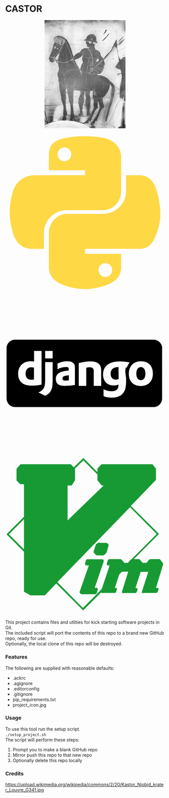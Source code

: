 # CASTOR
<p align="center">
    <img src="https://github.com/thetomcraig/CASTOR/blob/master/project_icon.jpg" width="256" align="middle">
</p>  


<p>  
<svg viewBox="0 0 128 128">
<path fill="#FFD845" d="M49.33 62h29.159c8.117 0 14.511-6.868 14.511-15.019v-27.798c0-7.912-6.632-13.856-14.555-15.176-5.014-.835-10.195-1.215-15.187-1.191-4.99.023-9.612.448-13.805 1.191-12.355 2.181-14.453 6.751-14.453 15.176v10.817h29v4h-40.224000000000004c-8.484 0-15.914 5.108-18.237 14.811-2.681 11.12-2.8 17.919 0 29.53 2.075 8.642 7.03 14.659 15.515 14.659h9.946v-13.048c0-9.637 8.428-17.952 18.33-17.952zm-1.838-39.11c-3.026 0-5.478-2.479-5.478-5.545 0-3.079 2.451-5.581 5.478-5.581 3.015 0 5.479 2.502 5.479 5.581-.001 3.066-2.465 5.545-5.479 5.545zM122.281 48.811c-2.098-8.448-6.103-14.811-14.599-14.811h-10.682v12.981c0 10.05-8.794 18.019-18.511 18.019h-29.159c-7.988 0-14.33 7.326-14.33 15.326v27.8c0 7.91 6.745 12.564 14.462 14.834 9.242 2.717 17.994 3.208 29.051 0 7.349-2.129 14.487-6.411 14.487-14.834v-11.126h-29v-4h43.682c8.484 0 11.647-5.776 14.599-14.66 3.047-9.145 2.916-17.799 0-29.529zm-41.955 55.606c3.027 0 5.479 2.479 5.479 5.547 0 3.076-2.451 5.579-5.479 5.579-3.015 0-5.478-2.502-5.478-5.579 0-3.068 2.463-5.547 5.478-5.547z"></path>
</svg>
<svg viewBox="0 0 128 128">
<path d="M90.9 61.6l.1-2v-.6h-.8c-1.2 0-2.5.3-3.4.9-1.4.8-2.2 2.3-2.2 4.4 0 3 1.5 4.7 4.1 4.7.8 0 1.3-.1 2.3-.4v-4.3l-.1-2.7zM16.3 64.2c0 3.2 1.6 4.9 4.7 4.9.7 0 1 0 2-.2v-9.5c-1-.2-1.2-.3-2-.3-3 0-4.7 1.9-4.7 5.1zM45.9 68.1c0 1.2.7 1.7 2.3 1.7.9 0 1.8-.1 2.8-.3v-4c-4 .4-5.1 1-5.1 2.6zM108.9 59c-2.3 0-3.7 1.9-3.7 5.2 0 3.3 1.3 5.2 3.7 5.2 2.3 0 3.6-1.9 3.6-5.2 0-3.2-1.3-5.2-3.6-5.2zM126 43.9c0-3.8-3.1-6.9-6.9-6.9h-111.2c-3.8 0-6.9 3.1-6.9 6.9v40.1c0 3.9 3.1 7 6.9 7h111.1c3.8 0 6.9-3.1 6.9-6.9v-40.2zm-115.7 20.4c0-6 4-10 10.2-10 1 0 1.6.1 2.6.3v-8.6h6v27c-3 .6-5.3.8-7.7.8-7.3 0-11.1-3.2-11.1-9.5zm27.7 4.2c0 4.7-.2 7-1.2 9-1 1.9-2.1 3.1-4.7 4.4l-5.5-2.6c2.6-1.2 3.7-2.3 4.5-4 .8-1.7.9-3.7.9-8.8v-11.5h6v13.5zm0-16.5h-6v-6h6v6zm18 21.3c-2 .4-5.8.7-8.3.7-5 0-7.1-1.7-7.1-5.6 0-4.2 3.3-6.1 10.3-6.7v-1.3c0-1.1-.5-1.5-2-1.5-2.2 0-5 .6-7 1.8v-4.6c3-1.2 5.1-1.8 7.8-1.8 3 0 4.8.8 5.7 2.4.5.9.5 2 .5 4.5v12.1zm21 .7h-6v-11.8c0-2.3-1-3.1-3.1-3.1-.8 0-1.9.1-2.9.4v14.5h-6v-18.3c4-.9 6.5-1.3 9.4-1.3 3 0 5.4.7 6.7 2 1.3 1.3 1.9 2.6 1.9 5.6v12zm19.3-11.6.7 5.6v1.7c0 5.1-.6 7.5-1.9 9.4-1.8 2.9-5.1 4.3-9.7 4.3-2.3 0-4.5-.3-6.5-1.2v-5.5c2 1.1 4.2 1.6 6.4 1.6 3.9 0 5.6-1.6 5.6-5.3v-.1c-1 .6-2.4.8-3.9.8-5.2 0-8.5-3.4-8.5-8.8 0-6.7 4.9-10.5 13.5-10.5 2.5 0 4.9.3 7.7.8l-2.3 4.3c-1.6-.3 1.3 0-.7-.2m12.1 14.8c-5.9 0-9.6-3.7-9.6-9.7 0-6.2 3.8-10.1 9.8-10.1 5.9 0 9.5 3.7 9.5 9.8.1 6.1-3.7 10-9.7 10z"></path>
</svg>
<svg viewBox="0 0 128 128">
<path fill="#179A33" d="M72.6 80.5c.2.2.6.5.9.5h5.3c.3 0 .7-.3.9-.5l1.4-1.5c.2-.2.3-.4.3-.6l1.5-5.1c.1-.5 0-1-.3-1.3l-1.1-.9c-.2-.2-.6-.1-.9-.1h-4.8l-.2-.2-.1-.1c-.2 0-.4-.1-.6.1l-1.9 1.2c-.2 0-.3.5-.4.7l-1.6 4.9c-.2.5-.1 1.1.3 1.5l1.3 1.4zM73.4 106.9l-.4.1h-1.2l7.2-21.1c.2-.7-.1-1.5-.8-1.7l-.4-.1h-12.1c-.5.1-.9.5-1 1l-.7 2.5c-.2.7.3 1.3 1 1.5l.3-.1h1.8l-7.3 20.9c-.2.7.1 1.6.8 1.9l.4.3h11.2c.6 0 1.1-.5 1.3-1.1l.7-2.4c.3-.7-.1-1.5-.8-1.7zM126.5 87.2l-1.9-2.5v-.1c-.3-.3-.6-.6-1-.6h-7.2c-.4 0-.7.4-1 .6l-2 2.4h-3.1l-2.1-2.4v-.1c-.2-.3-.6-.5-1-.5h-4l20.2-20.2-22.6-22.4 20.2-20.8v-9l-2.8-3.6h-40.9l-3.3 3.5v2.9l-11.3-11.4-7.7 7.5-2.4-2.5h-40.4l-3.2 3.7v9.4l3 2.9h3v26.1l-14 14 14 14v32l5.2 2.9h11.6l9.1-9.5 21.6 21.6 14.5-14.5c.1.4.4.5.9.7l.4-.2h9.4c.6 0 1.1-.1 1.2-.6l.7-2c.2-.7-.1-1.3-.8-1.5l-.4.1h-.4l3.4-10.7 2.3-2.3h5l-5 15.9c-.2.7.2 1.1.9 1.4l.4-.2h9.1c.5 0 1-.1 1.2-.6l.8-1.8c.3-.7-.1-1.3-.7-1.6-.1-.1-.3 0-.5 0h-.4l4.2-13h6.1l-5.1 15.9c-.2.7.2 1.1.9 1.3l.4-.3h10c.5 0 1-.1 1.2-.6l.8-2c.3-.7-.1-1.3-.8-1.5-.1-.1-.3.1-.5.1h-.7l5.6-18.5c.2-.5.1-1.1-.1-1.4zm-63.8-82.3l11.3 11.3v4.7l3.4 4.1h1.6l-29 28v-28h3.3l2.7-4.2v-8.9l-.2-.3 6.9-6.7zm-59.8 59.2l12.1-12.1v24.2l-12.1-12.1zm38.9 38.3l58.4-60 21.4 21.5-20.2 20.2h-.1c-.3.1-.5.3-.7.5l-2.1 2.4h-2.9l-2.2-2.4c-.2-.3-.6-.6-1-.6h-8.8c-.6 0-1.1.4-1.3 1l-.8 2.5c-.2.7.1 1.3.8 1.6h1.5l-6.4 18.9-15.1 15.2-20.5-20.8z"></path>
</svg>
</p>  


This project contains files and utlities for kick starting software projects in Git.  
The included script will port the contents of this repo to a brand new GitHub repo, ready for use.  
Optionally, the local clone of this repo will be destroyed.  


### Features
The following are supplied with reasonable defaults:
  * .ackrc
  * .agignore
  * .editorconfig
  * .gitignore
  * pip_requirements.txt
  * project_icon.jpg

### Usage  
To use this tool run the setup script.  
`./setup_project.sh`  
The script will perform these steps:
  1. Prompt you to make a blank GitHub repo
  2. Mirror push this repo to that new repo
  3. Optionally delete this repo locally

### Credits
https://upload.wikimedia.org/wikipedia/commons/2/20/Kastor_Niobid_krater_Louvre_G341.jpg
